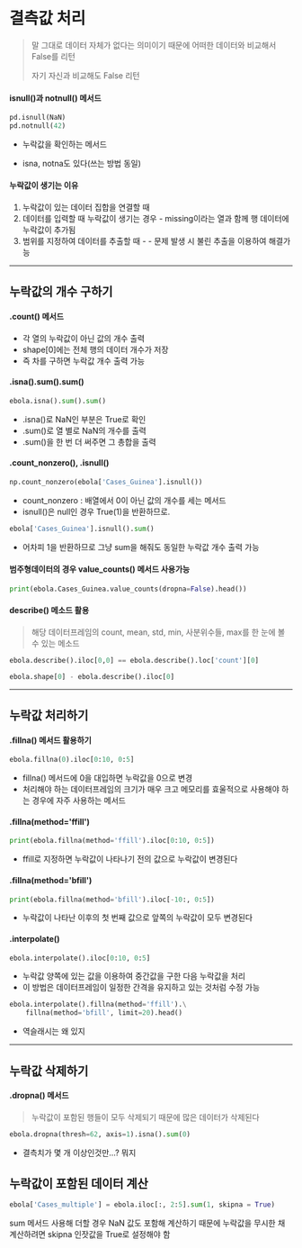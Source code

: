 # 결측값 처리

> 말 그대로 데이터 자체가 없다는 의미이기 때문에 어떠한 데이터와 비교해서 False를 리턴
>
> 자기 자신과 비교해도 False 리턴

#### isnull()과 notnull() 메서드

```python
pd.isnull(NaN)
pd.notnull(42)
```

- 누락값을 확인하는 메서드

- isna, notna도 있다(쓰는 방법 동일)



#### 누락값이 생기는 이유

1. 누락값이 있는 데이터 집합을 연결할 때
2. 데이터를 입력할 때 누락값이 생기는 경우 - missing이라는 열과 함께 행 데이터에 누락값이 추가됨
3. 범위를 지정하여  데이터를 추출할 때 -  - 문제 발생 시 불린 추출을 이용하여 해결가능

----

## 누락값의 개수 구하기

#### .count() 메서드

- 각 열의 누락값이 아닌 값의 개수 출력
- shape[0]에는 전체 행의 데이터 개수가 저장
- 즉 차를 구하면 누락값 개수 출력 가능



#### .isna().sum().sum()

```python
ebola.isna().sum().sum()
```

- .isna()로 NaN인 부분은 True로 확인
- .sum()로 열 별로 NaN의 개수를 출력
- .sum()을 한 번 더 써주면 그 총합을 출력



#### .count_nonzero(), .isnull()

```python
np.count_nonzero(ebola['Cases_Guinea'].isnull())
```

- count_nonzero : 배열에서 0이 아닌 값의 개수를 세는 메서드
- isnull()은 null인 경우 True(1)을 반환하므로.

```python
ebola['Cases_Guinea'].isnull().sum()
```

- 어차피 1을 반환하므로 그냥 sum을 해줘도 동일한 누락값 개수 출력 가능



#### 범주형데이터의 경우 value_counts() 메서드 사용가능

```python
print(ebola.Cases_Guinea.value_counts(dropna=False).head())
```



#### describe() 메소드 활용

> 해당 데이터프레임의 count, mean, std, min, 사분위수들, max를 한 눈에 볼 수 있는 메소드

```python
ebola.describe().iloc[0,0] == ebola.describe().loc['count'][0]
```

```python
ebola.shape[0] - ebola.describe().iloc[0] 
```



-----

## 누락값 처리하기

#### .fillna() 메서드 활용하기

```python
ebola.fillna(0).iloc[0:10, 0:5]
```

- fillna() 메서드에 0을 대입하면 누락값을 0으로 변경
- 처리해야 하는 데이터프레임의 크기가 매우 크고 메모리를 효울적으로 사용해야 하는 경우에 자주 사용하는 메서드

#### .fillna(method='ffill')

```python
print(ebola.fillna(method='ffill').iloc[0:10, 0:5])
```

- ffill로 지정하면 누락값이 나타나기 전의 값으로 누락값이 변경된다



#### .fillna(method='bfill')

```python
print(ebola.fillna(method='bfill').iloc[-10:, 0:5])
```

- 누락값이 나타난 이후의 첫 번째 값으로 앞쪽의 누락값이 모두 변경된다



#### .interpolate()

```python
ebola.interpolate().iloc[0:10, 0:5]
```

- 누락값 양쪽에 있는 값을 이용하여 중간값을 구한 다음 누락값을 처리
- 이 방법은 데이터프레임이 일정한 간격을 유지하고 있는 것처럼 수정 가능



```python
ebola.interpolate().fillna(method='ffill').\
    fillna(method='bfill', limit=20).head()
```

- 역슬래시는 왜 있지



---

## 누락값 삭제하기

#### .dropna() 메서드

> 누락값이 포함된 행들이 모두 삭제되기 때문에 많은 데이터가 삭제된다

```python
ebola.dropna(thresh=62, axis=1).isna().sum(0)
```

- 결측치가 몇 개 이상인것만...? 뭐지



## 누락값이 포함된 데이터 계산

```python
ebola['Cases_multiple'] = ebola.iloc[:, 2:5].sum(1, skipna = True)
```

sum 메서드 사용해 더할 경우 NaN 값도 포함해 계산하기 때문에 누락값을 무시한 채 계산하려면 skipna 인잣값을 True로 설정해야 함











